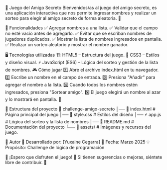 🎁 Juego del Amigo Secreto
Bienvenidos/as al juego del amigo secreto, es una aplicación interactiva que nos permite ingresar nombres y realizar un sorteo para elegir al amigo secreto de forma aleatoria. 🎉

🚀 Funcionalidades
✅ Agregar nombres a una lista.
✅ Validar que el campo no esté vacío antes de agregarlo.
✅ Evitar que se escriban nombres de jugadores duplicados.
✅ Mostrar la lista de nombres ingresados en pantalla.
✅ Realizar un sorteo aleatorio y mostrar el nombre ganador.

🖥️ Tecnologías utilizadas
🏗️ HTML5 – Estructura del juego.
🎨 CSS3 – Estilos y diseño visual.
⚡ JavaScript (ES6) – Lógica del sorteo y gestión de la lista de nombres.
🎮 Cómo jugar
1️⃣ Abre el archivo index.html en tu navegador.
2️⃣ Escribe un nombre en el campo de entrada.
3️⃣ Presiona "Añadir" para agregar el nombre a la lista.
4️⃣ Cuando todos los nombres estén ingresados, presiona "Sortear amigo".
5️⃣ El juego elegirá un nombre al azar y lo mostrará en pantalla. 🎁

📂 Estructura del proyecto
📂 challenge-amigo-secreto │── 📄 index.html # Página principal del juego │── 🎨 style.css # Estilos del diseño │── ⚡ app.js # Lógica del sorteo y la lista de nombres │── 📜 README.md # Documentación del proyecto └── 📁 assets/ # Imágenes y recursos del juego.

📝 Autor
📌 Desarrollado por: [Yuxaine Cegarra]
📅 Fecha: Marzo 2025
💡 Propósito: Challenge de lógica de programación

🌟 ¡Espero que disfruten el juego! 🎉
Si tienen sugerencias o mejoras, siéntete libre de contribuir. 🚀


